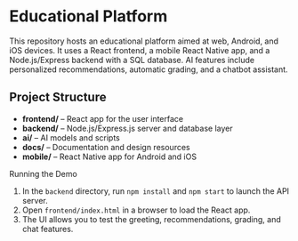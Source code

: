 # Educational Platform

This repository hosts an educational platform aimed at web, Android, and iOS devices. It uses a React frontend, a mobile React Native app, and a Node.js/Express backend with a SQL database. AI features include personalized recommendations, automatic grading, and a chatbot assistant.

## Project Structure

- **frontend/** – React app for the user interface
- **backend/** – Node.js/Express.js server and database layer
- **ai/** – AI models and scripts
- **docs/** – Documentation and design resources
- **mobile/** – React Native app for Android and iOS

Running the Demo

1. In the `backend` directory, run `npm install` and `npm start` to launch the API server.
2. Open `frontend/index.html` in a browser to load the React app.
3. The UI allows you to test the greeting, recommendations, grading, and chat features.